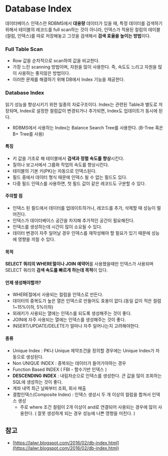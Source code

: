 # Database Index

데이터베이스 인덱스란 RDBMS에서 **대용량** 데이터가 있을 때, 특정 데이터를 검색하기 위해서 테이블의 레코드를 full scan하는 것이 아니라, 인덱스가 적용된 컬럼의 테이블(컬럼, 인덱스)를 따로 저장해놓고 그것을 검색해서 **검색 효율을 높이는 방법**이다.



### Full Table Scan

- Row 값을 순차적으로 scan하여 값을 비교한다.
- 가장 느린 scanning 방법이며, 자원을 많이 사용한다. 즉, 속도도 느리고 자원을 많이 사용하는 좋지않은 방법이다.
- 이러한 문제를 해결하기 위해 DB에서 Index 기능을 제공한다.

### Database Index

읽기 성능을 향상시키기 위한 일종의 자료구조이다. Index는 관련된 Table과 별도로 저장되며, Index로 설정한 컬럼값이 변경되거나 추가되면, Index도 업데이트가 동시에 된다.

- RDBMS에서 사용하는 Index는 Balance Search Tree를 사용한다. (B-Tree 혹은 B+ Tree를 사용)

#### 특징

- 키 값을 기초로 해 테이블에서 **검색과 정렬 속도를 향상**시킨다.
- 질의나 보고서에서 그룹화 작업의 속도를 향상시킨다.
- 테이블의 기본 키(PK)는 자동으로 인덱스된다.
- 필드 중에서 데이터 형식 때문에 인덱스 될 수 없는 필드도 있다.
- 다중 필드 인덱스를 사용하면, 첫 필드 값이 같은 레코드도 구분할 수 있다.

#### 주의할 점

- 인덱스 된 필드에서 데이터를 업데이트하거나, 레코드를 추가, 삭제할 때 성능이 떨어진다.
- 인덱스가 데이터베이스 공간을 차지해 추가적인 공간이 필요해진다.
- 인덱스를 생성하는데 시간이 많이 소요될 수 있다.
- 데이터 변경이 자주 일어날 경우 인덱스를 재작성해야 할 필요가 있기 때문에 성능에 영향을 끼칠 수 있다.

#### 목적

**SELECT 쿼리의 WHERE절이나 JOIN 예약어**를 사용했을때만 인덱스가 사용되며 SELECT 쿼리의 **검색 속도를 빠르게 하는데 목적**이 있다.

#### 언제 생성해야할까?

- WHERE절에서 사용되는 컬럼을 인덱스로 만든다.
- 데이터의 중복도가 높은 열은 인덱스로 만들어도 효용이 없다.(동일 값이 적은 컬럼 1~15%이하, 5%이하)
- 외래키가 사용되는 열에는 인덱스를 되도록 생성해주는 것이 좋다.
- JOIN에 자주 사용되는 열에는 인덱스를 생성해주는 것이 좋다.
- INSERT/UPDATE/DELETE가 얼마나 자주 일어나는지 고려해야한다.

#### 종류

- Unique Index : PK나 Unique 제약조건을 정의할 경우에는 Unique Index가 자동으로 생성된다.
- Non UNIQUE INDEX :  중복되는 데이터가 들어가야하는 경우
- Function Based INDEX ( FBI - 함수기반 인덱스 )
-  **DESCENDING INDEX** : 내림차순으로 인덱스를 생성한다. 큰 값을 많이 조회하는 SQL에 생성하는 것이 좋다.
  - 계좌 내역 최근 날짜부터 조회, 회사 매출
- 결합인덱스(Composite Index) : 인덱스 생성시 두 개 이상의 컬럼을 합쳐서 인덱스 생성
  - 주로 where 조건 컬럼이 2개 이상이 and로 연결되어 사용되는 경우에 많이 사용한다. ( 잘못 생성하게 되는 경우 성능에 나쁜 영향을 미친다. )

## 참고

- [https://lalwr.blogspot.com/2016/02/db-index.html](https://lalwr.blogspot.com/2016/02/db-index.html)